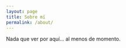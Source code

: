 ```yaml
---
layout: page
title: Sobre mí
permalink: /about/
---
```


Nada que ver por aquí... al menos de momento.
